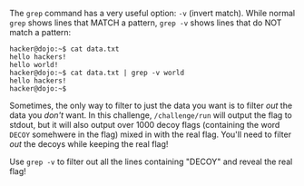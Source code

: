 The `grep` command has a very useful option: `-v` (invert match).
While normal `grep` shows lines that MATCH a pattern, `grep -v` shows lines that do NOT match a pattern:

```console
hacker@dojo:~$ cat data.txt
hello hackers!
hello world!
hacker@dojo:~$ cat data.txt | grep -v world
hello hackers!
hacker@dojo:~$
```

Sometimes, the only way to filter to just the data you want is to filter _out_ the data you _don't_ want.
In this challenge, `/challenge/run` will output the flag to stdout, but it will also output over 1000 decoy flags (containing the word `DECOY` somehwere in the flag) mixed in with the real flag.
You'll need to filter _out_ the decoys while keeping the real flag!

Use `grep -v` to filter out all the lines containing "DECOY" and reveal the real flag!